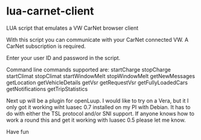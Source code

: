 # lua-carnet-client
LUA script that emulates a VW CarNet browser client

With this script you can communicate with your CarNet connected VW. A CarNet subscription is required.

Enter your user ID and password in the script.

Command line commands supported are:
	startCharge 
	stopCharge 
	startClimat
	stopClimat
	startWindowMelt
	stopWindowMelt
	getNewMessages
	getLocation
	getVehicleDetails
	getVsr
	getRequestVsr
	getFullyLoadedCars
	getNotifications
	getTripStatistics


Next up will be a plugin for openLuup. I would like to try on a Vera, but it I only got it working wiht luasec 0.7 installed on my PI with Debian. It has to do with either the TSL protocol and/or SNI support. If anyone knows how to work a round this and get it working with luasec 0.5 please let me know.

Have fun
